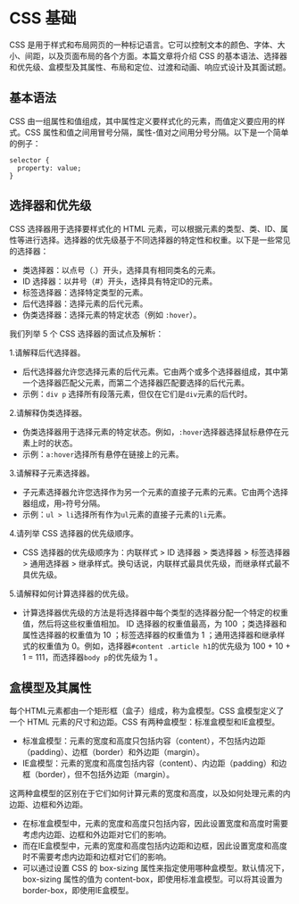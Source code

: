 # CSS 基础
CSS 是用于样式和布局网页的一种标记语言。它可以控制文本的颜色、字体、大小、间距，以及页面布局的各个方面。本篇文章将介绍 CSS 的基本语法、选择器和优先级、盒模型及其属性、布局和定位、过渡和动画、响应式设计及其面试题。

## 基本语法
CSS 由一组属性和值组成，其中属性定义要样式化的元素，而值定义要应用的样式。CSS 属性和值之间用冒号分隔，属性-值对之间用分号分隔。以下是一个简单的例子：
```
selector {
  property: value;
}
```

## 选择器和优先级
CSS 选择器用于选择要样式化的 HTML 元素，可以根据元素的类型、类、ID、属性等进行选择。选择器的优先级基于不同选择器的特定性和权重。以下是一些常见的选择器：
- 类选择器：以点号（.）开头，选择具有相同类名的元素。
- ID 选择器：以井号（#）开头，选择具有特定ID的元素。
- 标签选择器：选择特定类型的元素。
- 后代选择器：选择元素的后代元素。
- 伪类选择器：选择元素的特定状态（例如 ```:hover```）。

我们列举 5 个 CSS 选择器的面试点及解析：

1.请解释后代选择器。
- 后代选择器允许您选择元素的后代元素。它由两个或多个选择器组成，其中第一个选择器匹配父元素，而第二个选择器匹配要选择的后代元素。
- 示例：```div p``` 选择所有段落元素，但仅在它们是```div```元素的后代时。

2.请解释伪类选择器。

- 伪类选择器用于选择元素的特定状态。例如，```:hover```选择器选择鼠标悬停在元素上时的状态。
- 示例：```a:hover```选择所有悬停在链接上的元素。

3.请解释子元素选择器。

- 子元素选择器允许您选择作为另一个元素的直接子元素的元素。它由两个选择器组成，用```>```符号分隔。
- 示例：```ul > li```选择所有作为```ul```元素的直接子元素的```li```元素。

4.请列举 CSS 选择器的优先级顺序。
- CSS 选择器的优先级顺序为：内联样式 > ID 选择器 > 类选择器 > 标签选择器 > 通用选择器 > 继承样式。换句话说，内联样式最具优先级，而继承样式最不具优先级。

5.请解释如何计算选择器的优先级。
- 计算选择器优先级的方法是将选择器中每个类型的选择器分配一个特定的权重值，然后将这些权重值相加。 ID 选择器的权重值最高，为 100 ；类选择器和属性选择器的权重值为 10 ；标签选择器的权重值为 1 ；通用选择器和继承样式的权重值为 0。例如，选择器```#content .article h1```的优先级为 100 + 10 + 1 = 111，而选择器```body p```的优先级为 1 。

## 盒模型及其属性
每个HTML元素都由一个矩形框（盒子）组成，称为盒模型。CSS 盒模型定义了一个 HTML 元素的尺寸和边距。CSS 有两种盒模型：标准盒模型和IE盒模型。

- 标准盒模型：元素的宽度和高度只包括内容（content），不包括内边距（padding）、边框（border）和外边距（margin）。
- IE盒模型：元素的宽度和高度包括内容（content）、内边距（padding）和边框（border），但不包括外边距（margin）。

这两种盒模型的区别在于它们如何计算元素的宽度和高度，以及如何处理元素的内边距、边框和外边距。
- 在标准盒模型中，元素的宽度和高度只包括内容，因此设置宽度和高度时需要考虑内边距、边框和外边距对它们的影响。
- 而在IE盒模型中，元素的宽度和高度包括内边距和边框，因此设置宽度和高度时不需要考虑内边距和边框对它们的影响。
- 可以通过设置 CSS 的 box-sizing 属性来指定使用哪种盒模型。默认情况下，box-sizing 属性的值为 content-box，即使用标准盒模型。可以将其设置为 border-box，即使用IE盒模型。
